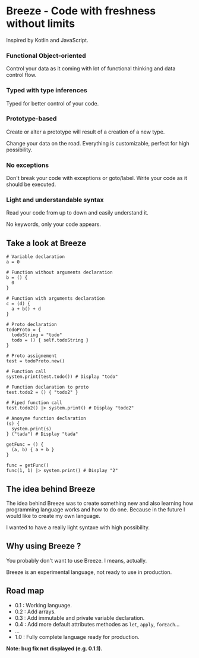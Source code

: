 # Breeze - Code with freshness without limits

Inspired by Kotlin and JavaScript.

### Functional Object-oriented

Control your data as it coming with lot of functional thinking and data control flow.

### Typed with type inferences

Typed for better control of your code.

### Prototype-based

Create or alter a prototype will result of a creation of a new type.

Change your data on the road. Everything is customizable, perfect for high possibility.

### No exceptions

Don't break your code with exceptions or goto/label. Write your code as it should be executed.

### Light and understandable syntax

Read your code from up to down and easily understand it.

No keywords, only your code appears.

## Take a look at Breeze

```breeze
# Variable declaration
a = 0

# Function without arguments declaration
b = () {
  0
}

# Function with arguments declaration
c = (d) {
  a + b() + d
}

# Proto declaration
todoProto = {
  todoString = "todo"
  todo = () { self.todoString }
}

# Proto assignement
test = todoProto.new()

# Function call
system.print(test.todo()) # Display "todo"

# Function declaration to proto
test.todo2 = () { "todo2" }

# Piped function call
test.todo2() |> system.print() # Display "todo2"

# Anonyme function declaration
(s) {
  system.print(s)
} ("tada") # Display "tada"

getFunc = () {
  (a, b) { a + b }
}

func = getFunc()
func(1, 1) |> system.print() # Display "2"
```

## The idea behind Breeze

The idea behind Breeze was to create something new and also learning how programming language works and how to do one. Because in the future I would like to create my own language.

I wanted to have a really light syntaxe with high possibility.

## Why using Breeze ?

You probably don't want to use Breeze. I means, actually.

Breeze is an experimental language, not ready to use in production.

## Road map

 - 0.1 : Working language.
 - 0.2 : Add arrays.
 - 0.3 : Add immutable and private variable declaration.
 - 0.4 : Add more default attributes methodes as `let`, `apply`, `forEach`...
 - ...
 - 1.0 : Fully complete language ready for production.

__Note: bug fix not displayed (e.g. 0.1.1).__
